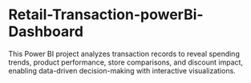 # Retail-Transaction-powerBi-Dashboard
This Power BI project analyzes transaction records to reveal spending trends, product performance, store comparisons, and discount impact, enabling data-driven decision-making with interactive visualizations.
